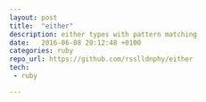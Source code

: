 ```yaml
---
layout: post
title:  "either"
description: either types with pattern matching
date:   2016-06-08 20:12:48 +0100
categories: ruby
repo_url: https://github.com/rsslldnphy/either
tech:
 - ruby

---
```

